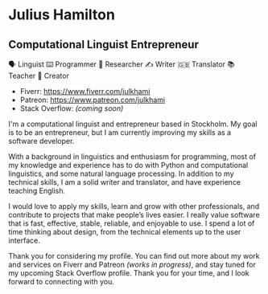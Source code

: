 



# Julius Hamilton

## Computational Linguist Entrepreneur

🗣️ Linguist ⌨️ Programmer 👀 Researcher ✍️ Writer 🇬🇧 Translator 📚 Teacher 🎦 Creator

- Fiverr: https://www.fiverr.com/julkhami
- Patreon: https://www.patreon.com/julkhami
- Stack Overflow: *(coming soon)*

I'm a computational linguist and entrepreneur based in Stockholm. My goal is to be an entrepreneur, but I am currently improving my skills as a software developer.

With a background in linguistics and enthusiasm for programming, most of my knowledge and experience has to do with Python and computational linguistics, and some natural language processing. In addition to my technical skills, I am a solid writer and translator, and have experience teaching English.

I would love to apply my skills, learn and grow with other professionals, and contribute to projects that make people’s lives easier. I really value software that is fast, effective, stable, reliable, and enjoyable to use. I spend a lot of time thinking about design, from the technical elements up to the user interface.

Thank you for considering my profile. You can find out more about my work and services on Fiverr and Patreon *(works in progress)*, and stay tuned for my upcoming Stack Overflow profile. Thank you for your time, and I look forward to connecting with you.

